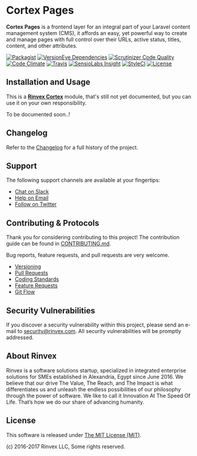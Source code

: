 # Cortex Pages

**Cortex Pages** is a frontend layer for an integral part of your Laravel content management system (CMS), it affords an easy, yet powerful way to create and manage pages with full control over their URLs, active status, titles, content, and other attributes.

[![Packagist](https://img.shields.io/packagist/v/cortex/pages.svg?label=Packagist&style=flat-square)](https://packagist.org/packages/cortex/pages)
[![VersionEye Dependencies](https://img.shields.io/versioneye/d/php/cortex:pages.svg?label=Dependencies&style=flat-square)](https://www.versioneye.com/php/cortex:pages/)
[![Scrutinizer Code Quality](https://img.shields.io/scrutinizer/g/cortex/pages.svg?label=Scrutinizer&style=flat-square)](https://scrutinizer-ci.com/g/cortex/pages/)
[![Code Climate](https://img.shields.io/codeclimate/github/cortex/pages.svg?label=CodeClimate&style=flat-square)](https://codeclimate.com/github/cortex/pages)
[![Travis](https://img.shields.io/travis/cortex/pages.svg?label=TravisCI&style=flat-square)](https://travis-ci.org/cortex/pages)
[![SensioLabs Insight](https://img.shields.io/sensiolabs/i/b13e9dbf-50de-49cd-a0f9-8de2e64a6ec8.svg?label=SensioLabs&style=flat-square)](https://insight.sensiolabs.com/projects/b13e9dbf-50de-49cd-a0f9-8de2e64a6ec8)
[![StyleCI](https://styleci.io/repos/93621990/shield)](https://styleci.io/repos/93621990)
[![License](https://img.shields.io/packagist/l/cortex/pages.svg?label=License&style=flat-square)](https://github.com/cortex/pages/blob/develop/LICENSE)


## Installation and Usage

This is a **[Rinvex Cortex](https://github.com/rinvex/cortex)** module, that's still not yet documented, but you can use it on your own responsibility.

To be documented soon..!


## Changelog

Refer to the [Changelog](CHANGELOG.md) for a full history of the project.


## Support

The following support channels are available at your fingertips:

- [Chat on Slack](http://chat.rinvex.com)
- [Help on Email](mailto:help@rinvex.com)
- [Follow on Twitter](https://twitter.com/rinvex)


## Contributing & Protocols

Thank you for considering contributing to this project! The contribution guide can be found in [CONTRIBUTING.md](CONTRIBUTING.md).

Bug reports, feature requests, and pull requests are very welcome.

- [Versioning](CONTRIBUTING.md#versioning)
- [Pull Requests](CONTRIBUTING.md#pull-requests)
- [Coding Standards](CONTRIBUTING.md#coding-standards)
- [Feature Requests](CONTRIBUTING.md#feature-requests)
- [Git Flow](CONTRIBUTING.md#git-flow)


## Security Vulnerabilities

If you discover a security vulnerability within this project, please send an e-mail to [security@rinvex.com](security@rinvex.com). All security vulnerabilities will be promptly addressed.


## About Rinvex

Rinvex is a software solutions startup, specialized in integrated enterprise solutions for SMEs established in Alexandria, Egypt since June 2016. We believe that our drive The Value, The Reach, and The Impact is what differentiates us and unleash the endless possibilities of our philosophy through the power of software. We like to call it Innovation At The Speed Of Life. That’s how we do our share of advancing humanity.


## License

This software is released under [The MIT License (MIT)](LICENSE).

(c) 2016-2017 Rinvex LLC, Some rights reserved.
